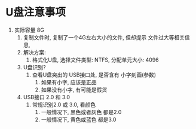 # U盘注意事项

1. 实际容量 8G
   1. 复制文件时, 复制了一个4G左右大小的文件, 但却提示 文件过大等相关信息,
   2. 解决方案:
      1. 格式化U盘,  选择文件类型:  NTFS,    分配单元大小: 4096
   3. U盘识别?
      1. 查看U盘突出的 USB接口处, 是否含有 小字刻画(参数)
         1. 如果有小字, 应该是正品
         2. 如果没有小字, 有可能是假货
   4. USB接口 2.0  和 3.0
      1. 常规识别2.0 或 3.0, 看颜色  
         1. 一般情况下,  黑色或者灰色  都是2.0
         2. 一般情况下,  黄色或蓝色  都是3.0